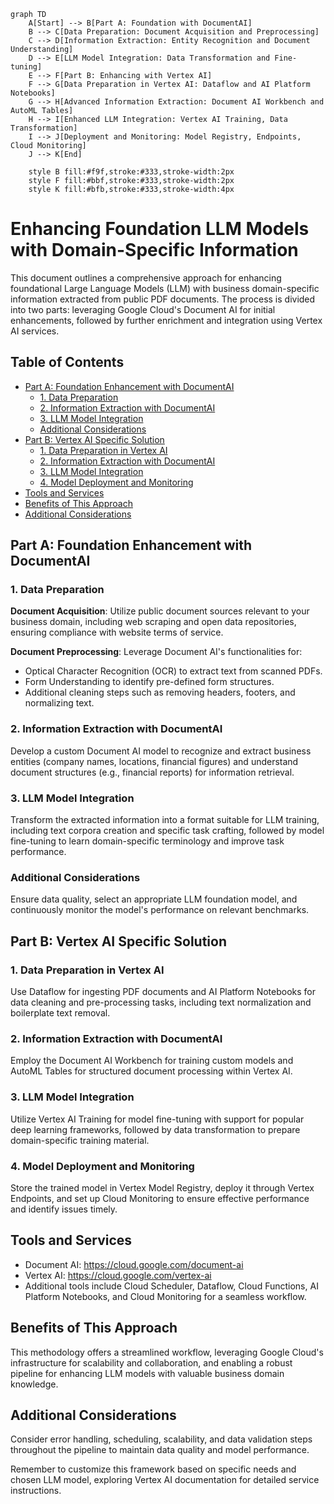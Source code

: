 ```mermaid
graph TD
    A[Start] --> B[Part A: Foundation with DocumentAI]
    B --> C[Data Preparation: Document Acquisition and Preprocessing]
    C --> D[Information Extraction: Entity Recognition and Document Understanding]
    D --> E[LLM Model Integration: Data Transformation and Fine-tuning]
    E --> F[Part B: Enhancing with Vertex AI]
    F --> G[Data Preparation in Vertex AI: Dataflow and AI Platform Notebooks]
    G --> H[Advanced Information Extraction: Document AI Workbench and AutoML Tables]
    H --> I[Enhanced LLM Integration: Vertex AI Training, Data Transformation]
    I --> J[Deployment and Monitoring: Model Registry, Endpoints, Cloud Monitoring]
    J --> K[End]

    style B fill:#f9f,stroke:#333,stroke-width:2px
    style F fill:#bbf,stroke:#333,stroke-width:2px
    style K fill:#bfb,stroke:#333,stroke-width:4px

```

# Enhancing Foundation LLM Models with Domain-Specific Information

This document outlines a comprehensive approach for enhancing foundational Large Language Models (LLM) with business domain-specific information extracted from public PDF documents. The process is divided into two parts: leveraging Google Cloud's Document AI for initial enhancements, followed by further enrichment and integration using Vertex AI services.

## Table of Contents

- [Part A: Foundation Enhancement with DocumentAI](#part-a-foundation-enhancement-with-documentai)
  - [1. Data Preparation](#1-data-preparation)
  - [2. Information Extraction with DocumentAI](#2-information-extraction-with-documentai)
  - [3. LLM Model Integration](#3-llm-model-integration)
  - [Additional Considerations](#additional-considerations)
- [Part B: Vertex AI Specific Solution](#part-b-vertex-ai-specific-solution)
  - [1. Data Preparation in Vertex AI](#1-data-preparation-in-vertex-ai)
  - [2. Information Extraction with DocumentAI](#2-information-extraction-with-documentai-1)
  - [3. LLM Model Integration](#3-llm-model-integration-1)
  - [4. Model Deployment and Monitoring](#4-model-deployment-and-monitoring)
- [Tools and Services](#tools-and-services)
- [Benefits of This Approach](#benefits-of-this-approach)
- [Additional Considerations](#additional-considerations-1)

## Part A: Foundation Enhancement with DocumentAI

### 1. Data Preparation

**Document Acquisition**: Utilize public document sources relevant to your business domain, including web scraping and open data repositories, ensuring compliance with website terms of service.

**Document Preprocessing**: Leverage Document AI's functionalities for:
- Optical Character Recognition (OCR) to extract text from scanned PDFs.
- Form Understanding to identify pre-defined form structures.
- Additional cleaning steps such as removing headers, footers, and normalizing text.

### 2. Information Extraction with DocumentAI

Develop a custom Document AI model to recognize and extract business entities (company names, locations, financial figures) and understand document structures (e.g., financial reports) for information retrieval.

### 3. LLM Model Integration

Transform the extracted information into a format suitable for LLM training, including text corpora creation and specific task crafting, followed by model fine-tuning to learn domain-specific terminology and improve task performance.

### Additional Considerations

Ensure data quality, select an appropriate LLM foundation model, and continuously monitor the model's performance on relevant benchmarks.

## Part B: Vertex AI Specific Solution

### 1. Data Preparation in Vertex AI

Use Dataflow for ingesting PDF documents and AI Platform Notebooks for data cleaning and pre-processing tasks, including text normalization and boilerplate text removal.

### 2. Information Extraction with DocumentAI

Employ the Document AI Workbench for training custom models and AutoML Tables for structured document processing within Vertex AI.

### 3. LLM Model Integration

Utilize Vertex AI Training for model fine-tuning with support for popular deep learning frameworks, followed by data transformation to prepare domain-specific training material.

### 4. Model Deployment and Monitoring

Store the trained model in Vertex Model Registry, deploy it through Vertex Endpoints, and set up Cloud Monitoring to ensure effective performance and identify issues timely.

## Tools and Services

- Document AI: https://cloud.google.com/document-ai
- Vertex AI: https://cloud.google.com/vertex-ai
- Additional tools include Cloud Scheduler, Dataflow, Cloud Functions, AI Platform Notebooks, and Cloud Monitoring for a seamless workflow.

## Benefits of This Approach

This methodology offers a streamlined workflow, leveraging Google Cloud's infrastructure for scalability and collaboration, and enabling a robust pipeline for enhancing LLM models with valuable business domain knowledge.

## Additional Considerations

Consider error handling, scheduling, scalability, and data validation steps throughout the pipeline to maintain data quality and model performance.

Remember to customize this framework based on specific needs and chosen LLM model, exploring Vertex AI documentation for detailed service instructions.
